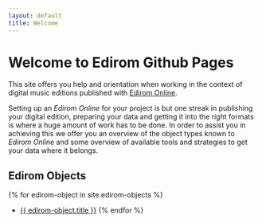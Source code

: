 ```yaml
---
layout: default
title: Welcome
---
```


# Welcome to Edirom Github Pages

This site offers you help and orientation when working in the context of digital music editions published with [Edirom Online](https://edirom.github.io/Edirom-Online/).

Setting up an _Edirom Online_ for your project is but one streak in publishing your digital edition, preparing your data and getting it into the right formats is where a huge amount of work has to be done. In order to assist you in achieving this we offer you an overview of the object types known to _Edirom Online_  and some overview of available tools and strategies to get your data where it belongs.

## Edirom Objects

{% for edirom-object in site.edirom-objects %}
* [{{ edirom-object.title }}]({{edirom-object.url}})
{% endfor %}

